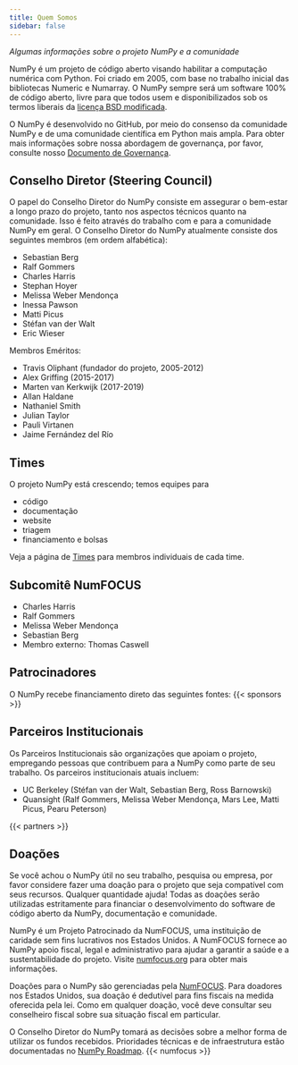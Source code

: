 ```yaml
---
title: Quem Somos
sidebar: false
---
```


_Algumas informações sobre o projeto NumPy e a comunidade_

NumPy é um projeto de código aberto visando habilitar a computação numérica com Python. Foi criado em 2005, com base no trabalho inicial das bibliotecas Numeric e Numarray. O NumPy sempre será um software 100% de código aberto, livre para que todos usem e disponibilizados sob os termos liberais da [licença BSD modificada](https://github.com/numpy/numpy/blob/master/LICENSE.txt).

O NumPy é desenvolvido no GitHub, por meio do consenso da comunidade NumPy e de uma comunidade científica em Python mais ampla. Para obter mais informações sobre nossa abordagem de governança, por favor, consulte nosso [Documento de Governança](https://www.numpy.org/devdocs/dev/governance/index.html).


## Conselho Diretor (Steering Council)

O papel do Conselho Diretor do NumPy consiste em assegurar o bem-estar a longo prazo do projeto, tanto nos aspectos técnicos quanto na comunidade. Isso é feito através do trabalho com e para a comunidade NumPy em geral. O Conselho Diretor do NumPy atualmente consiste dos seguintes membros (em ordem alfabética):

- Sebastian Berg
- Ralf Gommers
- Charles Harris
- Stephan Hoyer
- Melissa Weber Mendonça
- Inessa Pawson
- Matti Picus
- Stéfan van der Walt
- Eric Wieser

Membros Eméritos:

- Travis Oliphant (fundador do projeto, 2005-2012)
- Alex Griffing (2015-2017)
- Marten van Kerkwijk (2017-2019)
- Allan Haldane
- Nathaniel Smith
- Julian Taylor
- Pauli Virtanen
- Jaime Fernández del Río


## Times

O projeto NumPy está crescendo; temos equipes para

- código
- documentação
- website
- triagem
- financiamento e bolsas

Veja a página de [Times](/gallery/team.html) para membros individuais de cada time.

## Subcomitê NumFOCUS

- Charles Harris
- Ralf Gommers
- Melissa Weber Mendonça
- Sebastian Berg
- Membro externo: Thomas Caswell

## Patrocinadores

O NumPy recebe financiamento direto das seguintes fontes:
{{< sponsors >}}


## Parceiros Institucionais

Os Parceiros Institucionais são organizações que apoiam o projeto, empregando pessoas que contribuem para a NumPy como parte de seu trabalho. Os parceiros institucionais atuais incluem:

- UC Berkeley (Stéfan van der Walt, Sebastian Berg, Ross Barnowski)
- Quansight (Ralf Gommers, Melissa Weber Mendonça, Mars Lee, Matti Picus, Pearu Peterson)

{{< partners >}}


## Doações

Se você achou o NumPy útil no seu trabalho, pesquisa ou empresa, por favor considere fazer uma doação para o projeto que seja compatível com seus recursos. Qualquer quantidade ajuda! Todas as doações serão utilizadas estritamente para financiar o desenvolvimento do software de código aberto da NumPy, documentação e comunidade.

NumPy é um Projeto Patrocinado da NumFOCUS, uma instituição de caridade sem fins lucrativos nos Estados Unidos. A NumFOCUS fornece ao NumPy apoio fiscal, legal e administrativo para ajudar a garantir a saúde e a sustentabilidade do projeto. Visite [numfocus.org](https://numfocus.org) para obter mais informações.

Doações para o NumPy são gerenciadas pela [NumFOCUS](https://numfocus.org). Para doadores nos Estados Unidos, sua doação é dedutível para fins fiscais na medida oferecida pela lei. Como em qualquer doação, você deve consultar seu conselheiro fiscal sobre sua situação fiscal em particular.

O Conselho Diretor do NumPy tomará as decisões sobre a melhor forma de utilizar os fundos recebidos. Prioridades técnicas e de infraestrutura estão documentadas no [NumPy Roadmap](https://www.numpy.org/neps/index.html#roadmap).
{{< numfocus >}}
